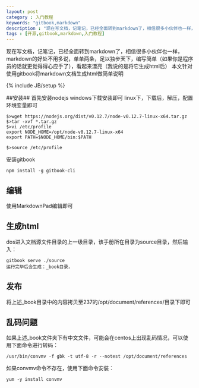 ```yaml
---
layout: post
category : 入门教程
keywords: "gitbook,markdown"
description : "现在写文档，记笔记，已经全面转到markdown了，相信很多小伙伴也一样，markdown的好处不用多说，单单两条，足以独步天下，编写简单（如果你是程序员的话就更觉得得心应手了），看起来漂亮（我说的是将它生成html后）"
tags : [开源,gitbook,markdown,入门教程]
---
```


现在写文档，记笔记，已经全面转到markdown了，相信很多小伙伴也一样，markdown的好处不用多说，单单两条，足以独步天下，编写简单（如果你是程序员的话就更觉得得心应手了），看起来漂亮（我说的是将它生成html后）
本文针对使用gitbook将markdown文档生成html做简单说明
<!--break-->

{% include JB/setup %}

 
##安装##
首先安装nodejs
windows下载安装即可
linux下，下载后，解压，配置环境变量即可
	
	$>wget https://nodejs.org/dist/v0.12.7/node-v0.12.7-linux-x64.tar.gz
 	$>tar -xvf *.tar.gz
	$>vi /etc/profile
	export NODE_HOME=/opt/node-v0.12.7-linux-x64
	export PATH=$NODE_HOME/bin:$PATH

	$>source /etc/profile


安装gitbook
	
	npm install -g gitbook-cli

## 编辑 ##
使用MarkdownPad编辑即可

## 生成html ##

dos进入文档源文件目录的上一级目录，该手册所在目录为source目录，然后输入：
	
	gitbook serve ./source
	运行完毕后会生成：_book目录，

## 发布 ## 

将上述_book目录中的内容拷贝至237的/opt/document/references/目录下即可

## 乱码问题 ##

如果上述_book文件夹下有中文文件，可能会在centos上出现乱码情况，可以使用下面命令进行转码：
		
	/usr/bin/convmv -f gbk -t utf-8 -r --notest /opt/document/references

如果convmv命令不存在，使用下面命令安装：

	yum -y install convmv 